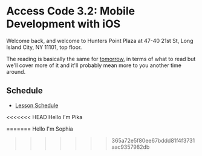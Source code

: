 # Access Code 3.2: Mobile Development with iOS

Welcome back, and welcome to Hunters Point Plaza at 
47-40 21st St, Long Island City, NY 11101, top floor.

The reading is basically the same for [tomorrow](/lessons/functions-two), in terms
of what to read but we'll cover more of it and it'll probably mean more to you another
time around.

## Schedule

- [Lesson Schedule](schedule.md)

<<<<<<< HEAD
Hello I'm Pika

=======
Hello I'm Sophia
>>>>>>> 365a72e5f80ee67bddd81f4f3731aac9357982db
